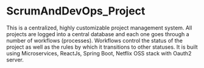 # ScrumAndDevOps_Project
This is a centralized, highly customizable project management system. All projects are logged into a central database and each one goes through a number of workflows (processes). Workflows control the status of the project as well as the rules by which it transitions to other statuses. It is built using Microservices, ReactJs, Spring Boot, Netflix OSS stack with Oauth2 server.
